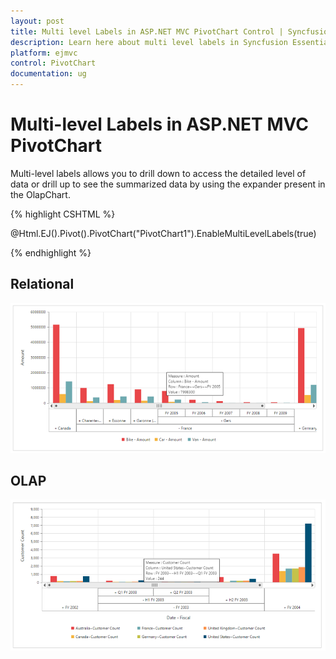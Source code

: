 ```yaml
---
layout: post
title: Multi level Labels in ASP.NET MVC PivotChart Control | Syncfusion
description: Learn here about multi level labels in Syncfusion Essential ASP.NET MVC PivotChart Control, its elements, and more.
platform: ejmvc
control: PivotChart
documentation: ug
---
```


# Multi-level Labels in ASP.NET MVC PivotChart

Multi-level labels allows you to drill down to access the detailed level of data or drill up to see the summarized data by using the expander present in the OlapChart.

{% highlight CSHTML %}

@Html.EJ().Pivot().PivotChart("PivotChart1").EnableMultiLevelLabels(true)

{% endhighlight %}


## Relational

![Multi-level labels in ASP NET MVC pivot chart with relational mode](MultiLevelLabels_images/relational.png)

## OLAP

![Multi-level labels in ASP NET MVC pivot chart OLAP mode](MultiLevelLabels_images/olap.png)

